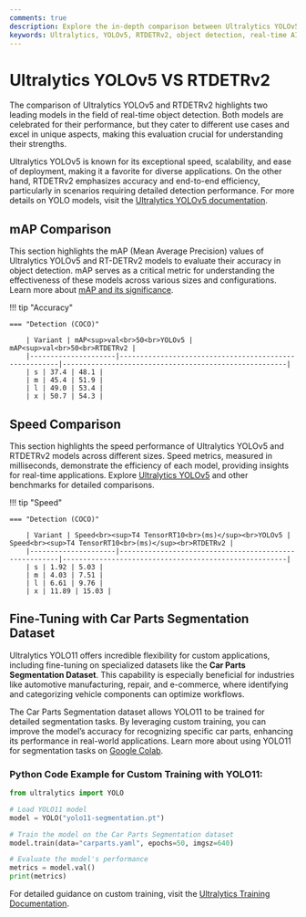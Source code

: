 ```yaml
---
comments: true
description: Explore the in-depth comparison between Ultralytics YOLOv5 and RTDETRv2, two leading models in object detection and real-time AI. Discover their performance, efficiency, and applications in edge AI and computer vision to determine the best fit for your needs.
keywords: Ultralytics, YOLOv5, RTDETRv2, object detection, real-time AI, edge AI, computer vision, model comparison
---
```


# Ultralytics YOLOv5 VS RTDETRv2

The comparison of Ultralytics YOLOv5 and RTDETRv2 highlights two leading models in the field of real-time object detection. Both models are celebrated for their performance, but they cater to different use cases and excel in unique aspects, making this evaluation crucial for understanding their strengths.

Ultralytics YOLOv5 is known for its exceptional speed, scalability, and ease of deployment, making it a favorite for diverse applications. On the other hand, RTDETRv2 emphasizes accuracy and end-to-end efficiency, particularly in scenarios requiring detailed detection performance. For more details on YOLO models, visit the [Ultralytics YOLOv5 documentation](https://docs.ultralytics.com/models/yolov5/).


## mAP Comparison

This section highlights the mAP (Mean Average Precision) values of Ultralytics YOLOv5 and RT-DETRv2 models to evaluate their accuracy in object detection. mAP serves as a critical metric for understanding the effectiveness of these models across various sizes and configurations. Learn more about [mAP and its significance](https://www.ultralytics.com/glossary/mean-average-precision-map).


!!! tip "Accuracy"

	=== "Detection (COCO)"

		| Variant | mAP<sup>val<br>50<br>YOLOv5 | mAP<sup>val<br>50<br>RTDETRv2 |
		|---------------------|-------------------------------------------------------|-------------------------------------------------------|
		| s | 37.4 | 48.1 |
		| m | 45.4 | 51.9 |
		| l | 49.0 | 53.4 |
		| x | 50.7 | 54.3 |
		

## Speed Comparison

This section highlights the speed performance of Ultralytics YOLOv5 and RTDETRv2 models across different sizes. Speed metrics, measured in milliseconds, demonstrate the efficiency of each model, providing insights for real-time applications. Explore [Ultralytics YOLOv5](https://github.com/ultralytics/yolov5) and other benchmarks for detailed comparisons.


!!! tip "Speed"

	=== "Detection (COCO)"

		| Variant | Speed<br><sup>T4 TensorRT10<br>(ms)</sup><br>YOLOv5 | Speed<br><sup>T4 TensorRT10<br>(ms)</sup><br>RTDETRv2 |
		|---------------------|-------------------------------------------------------|-------------------------------------------------------|
		| s | 1.92 | 5.03 |
		| m | 4.03 | 7.51 |
		| l | 6.61 | 9.76 |
		| x | 11.89 | 15.03 |

## Fine-Tuning with Car Parts Segmentation Dataset

Ultralytics YOLO11 offers incredible flexibility for custom applications, including fine-tuning on specialized datasets like the **Car Parts Segmentation Dataset**. This capability is especially beneficial for industries like automotive manufacturing, repair, and e-commerce, where identifying and categorizing vehicle components can optimize workflows.

The Car Parts Segmentation dataset allows YOLO11 to be trained for detailed segmentation tasks. By leveraging custom training, you can improve the model’s accuracy for recognizing specific car parts, enhancing its performance in real-world applications. Learn more about using YOLO11 for segmentation tasks on [Google Colab](https://www.ultralytics.com/blog/image-segmentation-with-ultralytics-yolo11-on-google-colab).

### Python Code Example for Custom Training with YOLO11:
```python
from ultralytics import YOLO

# Load YOLO11 model
model = YOLO("yolo11-segmentation.pt")

# Train the model on the Car Parts Segmentation dataset
model.train(data="carparts.yaml", epochs=50, imgsz=640)

# Evaluate the model's performance
metrics = model.val()
print(metrics)
```

For detailed guidance on custom training, visit the [Ultralytics Training Documentation](https://docs.ultralytics.com/modes/train/).
